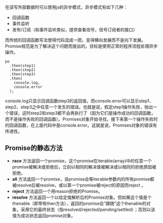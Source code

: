 在读写外部数据时可以使用js的异步模式，异步模式有如下几种：

* 回调函数
* 事件监听
* 发布/订阅（和事件监听类似，提供查看信号，信号订阅者的接口）

而传统的回调函数写法使得代码混成一团，变得横向发展而不是向下发展。Promise规范是为了解决这个问题而提出的，目标是使用正常的程序流程处理异步操作。

```
po
  .then(step1)
  .then(step2)
  .then(step3)
  .then(
    console.log,
    console.error
  );
```

console.log只显示回调函数step3的返回值，而console.error可以显示step1、step2、step3之中任意一个发生的错误。也就是说，假定step1操作失败，抛出一个错误，这时step2和step3都不会再执行了（因为它们是操作成功的回调函数，而不是操作失败的回调函数）。Promises对象开始寻找，接下来第一个操作失败时的回调函数，在上面代码中是console.error。这就是说，Promises对象的错误有传递性。

## Promise的静态方法

* **race** 方法返回一个promise，这个promise在iterable(array)中的任意一个promise被解决或拒绝后，立刻以相同的解决值被解决或以相同的拒绝原因被拒绝。
* **all** 方法返回一个promise，该promise会等iterable参数内的所有promise都被resolve后被resolve，或以第一个promise被reject的原因而reject 。
* **reject** 方法返回一个用reason拒绝的Promise。
* **resolve** 方法返回一个以给定值解析后的Promise对象。但如果这个值是个thenable（即带有then方法），返回的promise会“跟随”这个thenable的对象，采用它的最终状态（指resolved/rejected/pending/settled）；否则以该值为成功状态返回promise对象。

